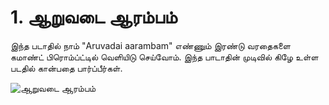 # 1. ஆறுவடை ஆரம்பம் 

இந்த படாதில் நாம் "Aruvadai aarambam" எண்ணும் இரண்டு வரதைகளை
கமாண்ட்  பிரொம்ப்ட்டில் வெளியிடு செய்வோம்.  இந்த பாடாதின் 
முடிவில் கிழே உள்ள படதில் கான்பதை பார்ப்பீர்கள்.

![ஆறுவடை ஆரம்பம் ](https://user-images.githubusercontent.com/1657970/154617229-6f885995-611f-41e5-9d2c-66e76666cb7a.JPG)
